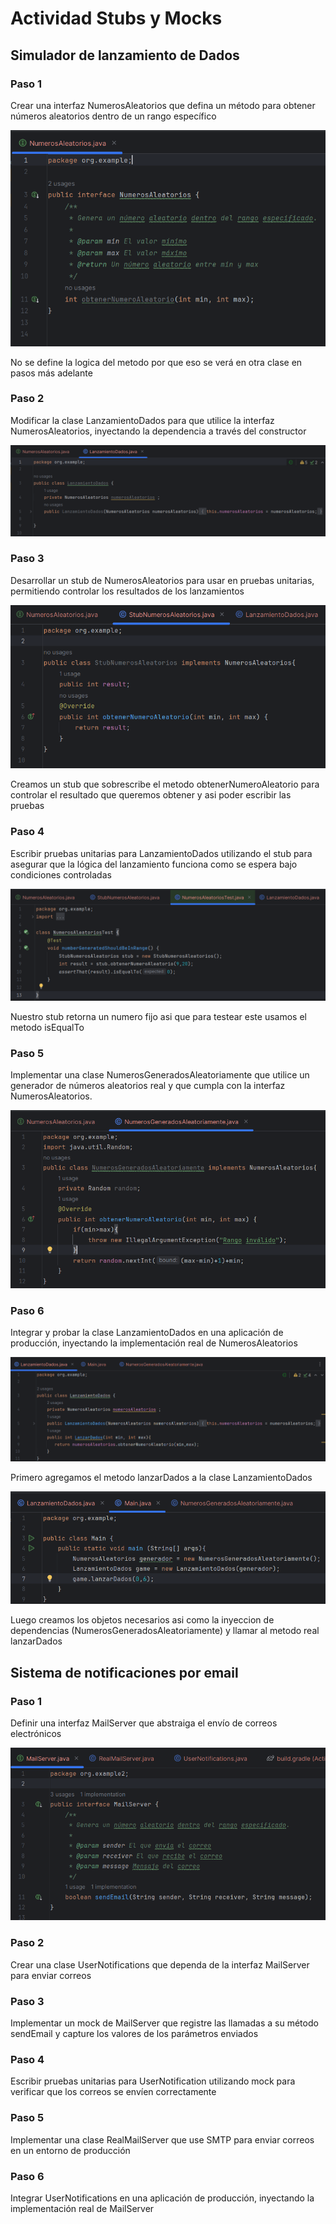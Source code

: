 # Actividad Stubs y Mocks

## Simulador de lanzamiento de Dados
### Paso 1

Crear una interfaz NumerosAleatorios que defina un método para obtener números aleatorios dentro de un rango específico

![](image.png)

No se define la logica del metodo por que eso se verá en otra clase en pasos más adelante

### Paso 2

Modificar la clase LanzamientoDados para que utilice la interfaz NumerosAleatorios, inyectando la dependencia a través del constructor

![](image-1.png)

### Paso 3

Desarrollar un stub de NumerosAleatorios para usar en pruebas unitarias, permitiendo controlar los resultados de los lanzamientos

![](image-2.png)

Creamos un stub que sobrescribe el metodo obtenerNumeroAleatorio para controlar el resultado que queremos obtener y asi poder escribir las pruebas

### Paso 4

Escribir pruebas unitarias para LanzamientoDados utilizando el stub para asegurar que la lógica del lanzamiento funciona como se espera bajo condiciones controladas

![](image-3.png)

Nuestro stub retorna un numero fijo asi que para testear este usamos el metodo isEqualTo

### Paso 5

Implementar una clase NumerosGeneradosAleatoriamente que utilice un generador de números aleatorios real y que cumpla con la interfaz NumerosAleatorios.

![](image-4.png)

### Paso 6

Integrar y probar la clase LanzamientoDados en una aplicación de producción, inyectando la implementación real de NumerosAleatorios

![](image-5.png)

Primero agregamos el metodo lanzarDados a la clase LanzamientoDados

![](image-6.png)

Luego creamos los objetos necesarios asi como la inyeccion de dependencias (NumerosGeneradosAleatoriamente) y llamar al metodo real lanzarDados

## Sistema de notificaciones por email

### Paso 1

Definir una interfaz MailServer que abstraiga el envío de correos electrónicos

![](image-7.png)

### Paso 2

Crear una clase UserNotifications que dependa de la interfaz MailServer para enviar correos

### Paso 3

Implementar un mock de MailServer que registre las llamadas a su método sendEmail y capture los valores de los parámetros enviados


### Paso 4

Escribir pruebas unitarias para UserNotification utilizando mock para verificar que los correos se envíen correctamente

### Paso 5

Implementar una clase RealMailServer que use SMTP para enviar correos en un entorno de producción

### Paso 6

Integrar UserNotifications en una aplicación de producción, inyectando la implementación real de MailServer
